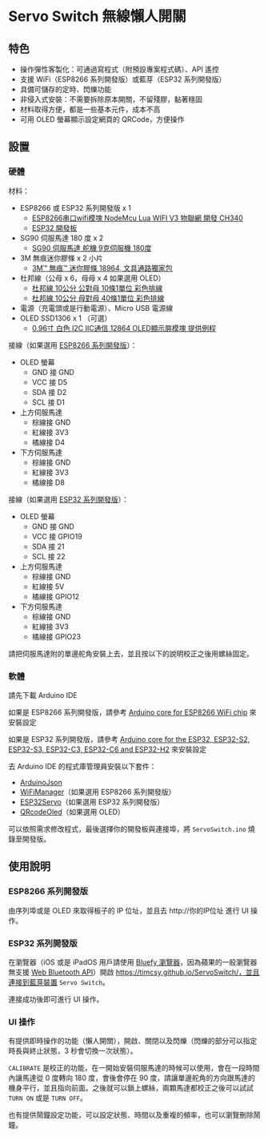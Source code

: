 # Servo Switch 無線懶人開關

## 特色
- 操作彈性客製化：可通過寫程式（附預設專案程式碼）、API 遙控
- 支援 WiFi（ESP8266 系列開發版）或藍芽（ESP32 系列開發版）
- 具備可儲存的定時、閃爍功能
- 非侵入式安裝：不需要拆除原本開關，不留殘膠，黏著穩固
- 材料取得方便，都是一些基本元件，成本不高
- 可用 OLED 螢幕顯示設定網頁的 QRCode，方便操作

## 設置

### 硬體

材料：
- ESP8266 或 ESP32 系列開發版 x 1
  - [ESP8266串口wifi模塊 NodeMcu Lua WIFI V3 物聯網 開發 CH340](https://www.ruten.com.tw/item/show?21647522108581)
  - [ESP32 開發板](https://www.ruten.com.tw/item/show?22133499835548)
- SG90 伺服馬達 180 度 x 2
  - [SG90 伺服馬達 舵機 9克伺服機 180度](https://www.ruten.com.tw/item/show?21513817238652)
- 3M 無痕迷你膠條 x 2 小片
  - [3M™ 無痕™ 迷你膠條 18964, 文具通路獨家包](https://www.3m.com.tw/3M/zh_TW/p/d/v000064184/)
- 杜邦線（公母 x 6，母母 x 4 如果選用 OLED）
  - [杜邦線 10公分 公對母 10條1單位 彩色排線](https://www.ruten.com.tw/item/show?21535514541815)
  - [杜邦線 10公分 母對母 40條1單位 彩色排線](https://www.ruten.com.tw/item/show?21535514562032)
- 電源（充電頭或是行動電源）、Micro USB 電源線
- OLED SSD1306 x 1 （可選）
  - [0.96寸 白色 I2C IIC通信 12864 OLED顯示屏模塊 提供例程](https://www.ruten.com.tw/item/show?21715781100384)

接線（如果選用 [ESP8266 系列開發版](https://honeststore.com.tw/esp8266-pin-out/)）：
- OLED 螢幕
  - GND 接 GND
  - VCC 接 D5
  - SDA 接 D2
  - SCL 接 D1
- 上方伺服馬達
  - 棕線接 GND
  - 紅線接 3V3
  - 橘線接 D4
- 下方伺服馬達
  - 棕線接 GND
  - 紅線接 3V3
  - 橘線接 D8

接線（如果選用 [ESP32 系列開發版](https://zerotech.club/esp32-gpio/)）：
- OLED 螢幕
  - GND 接 GND
  - VCC 接 GPIO19
  - SDA 接 21
  - SCL 接 22
- 上方伺服馬達
  - 棕線接 GND
  - 紅線接 5V
  - 橘線接 GPIO12
- 下方伺服馬達
  - 棕線接 GND
  - 紅線接 3V3
  - 橘線接 GPIO23

請把伺服馬達附的單邊舵角安裝上去，並且按以下的說明校正之後用螺絲固定。

### 軟體

請先下載 Arduino IDE

如果是 ESP8266 系列開發版，請參考 [Arduino core for ESP8266 WiFi chip](https://github.com/esp8266/Arduino) 來安裝設定

如果是 ESP32 系列開發版，請參考 [Arduino core for the ESP32, ESP32-S2, ESP32-S3, ESP32-C3, ESP32-C6 and ESP32-H2](https://github.com/espressif/arduino-esp32?tab=readme-ov-file) 來安裝設定

去 Arduino IDE 的程式庫管理員安裝以下套件：
- [ArduinoJson](https://arduinojson.org/)
- [WiFiManager](https://github.com/tzapu/WiFiManager)（如果選用 ESP8266 系列開發版）
- [ESP32Servo](https://github.com/madhephaestus/ESP32Servo)（如果選用 ESP32 系列開發版）
- [QRcodeOled](https://github.com/yoprogramo/QRcodeOled)（如果選用 OLED）

可以依照需求修改程式，最後選擇你的開發板與連接埠，將 `ServoSwitch.ino` 燒錄至開發版。


## 使用說明

### ESP8266 系列開發版

由序列埠或是 OLED 來取得板子的 IP 位址，並且去 http://你的IP位址 進行 UI 操作。

### ESP32 系列開發版

在瀏覽器（iOS 或是 iPadOS 用戶請使用 [Bluefy 瀏覽器](https://apps.apple.com/tw/app/bluefy-web-ble-browser/id1492822055)，因為蘋果的一般瀏覽器無支援 [Web Bluetooth API](https://developer.mozilla.org/en-US/docs/Web/API/Web_Bluetooth_API)）開啟 https://timcsy.github.io/ServoSwitch/，並且連接到藍芽裝置 `Servo Switch`。

連接成功後即可進行 UI 操作。

### UI 操作

有提供即時操作的功能（懶人開關），開啟、關閉以及閃爍（閃爍的部分可以指定時長與終止狀態，3 秒會切換一次狀態）。

`CALIBRATE` 是校正的功能，在一開始安裝伺服馬達的時候可以使用，會在一段時間內讓馬達從 0 度轉向 180 度，會後會停在 90 度，請讓單邊舵角的方向跟馬達的機身平行，並且指向前面。之後就可以鎖上螺絲，兩顆馬達都校正之後可以試試 `TURN ON` 或是 `TURN OFF`。

也有提供鬧鐘設定功能，可以設定狀態、時間以及重複的頻率，也可以瀏覽刪除鬧鐘。